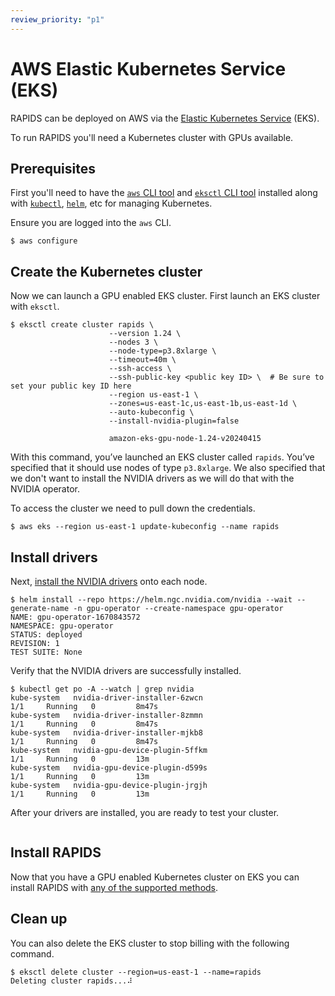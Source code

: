 ```yaml
---
review_priority: "p1"
---
```


# AWS Elastic Kubernetes Service (EKS)

RAPIDS can be deployed on AWS via the [Elastic Kubernetes Service](https://aws.amazon.com/eks/) (EKS).

To run RAPIDS you'll need a Kubernetes cluster with GPUs available.

## Prerequisites

First you'll need to have the [`aws` CLI tool](https://aws.amazon.com/cli/) and [`eksctl` CLI tool](https://docs.aws.amazon.com/eks/latest/userguide/eksctl.html) installed along with [`kubectl`](https://kubernetes.io/docs/tasks/tools/), [`helm`](https://helm.sh/docs/intro/install/), etc for managing Kubernetes.

Ensure you are logged into the `aws` CLI.

```console
$ aws configure
```

## Create the Kubernetes cluster

Now we can launch a GPU enabled EKS cluster. First launch an EKS cluster with `eksctl`.

```console
$ eksctl create cluster rapids \
                      --version 1.24 \
                      --nodes 3 \
                      --node-type=p3.8xlarge \
                      --timeout=40m \
                      --ssh-access \
                      --ssh-public-key <public key ID> \  # Be sure to set your public key ID here
                      --region us-east-1 \
                      --zones=us-east-1c,us-east-1b,us-east-1d \
                      --auto-kubeconfig \
                      --install-nvidia-plugin=false

                      amazon-eks-gpu-node-1.24-v20240415
```

With this command, you’ve launched an EKS cluster called `rapids`. You’ve specified that it should use nodes of type `p3.8xlarge`. We also specified that we don't want to install the NVIDIA drivers as we will do that with the NVIDIA operator.

To access the cluster we need to pull down the credentials.

```console
$ aws eks --region us-east-1 update-kubeconfig --name rapids
```

## Install drivers

Next, [install the NVIDIA drivers](https://docs.nvidia.com/datacenter/cloud-native/gpu-operator/getting-started.html) onto each node.

```console
$ helm install --repo https://helm.ngc.nvidia.com/nvidia --wait --generate-name -n gpu-operator --create-namespace gpu-operator
NAME: gpu-operator-1670843572
NAMESPACE: gpu-operator
STATUS: deployed
REVISION: 1
TEST SUITE: None
```

Verify that the NVIDIA drivers are successfully installed.

```console
$ kubectl get po -A --watch | grep nvidia
kube-system   nvidia-driver-installer-6zwcn                                 1/1     Running   0         8m47s
kube-system   nvidia-driver-installer-8zmmn                                 1/1     Running   0         8m47s
kube-system   nvidia-driver-installer-mjkb8                                 1/1     Running   0         8m47s
kube-system   nvidia-gpu-device-plugin-5ffkm                                1/1     Running   0         13m
kube-system   nvidia-gpu-device-plugin-d599s                                1/1     Running   0         13m
kube-system   nvidia-gpu-device-plugin-jrgjh                                1/1     Running   0         13m
```

After your drivers are installed, you are ready to test your cluster.

```{include} ../../_includes/check-gpu-pod-works.md

```

## Install RAPIDS

Now that you have a GPU enabled Kubernetes cluster on EKS you can install RAPIDS with [any of the supported methods](../../platforms/kubernetes).

## Clean up

You can also delete the EKS cluster to stop billing with the following command.

```console
$ eksctl delete cluster --region=us-east-1 --name=rapids
Deleting cluster rapids...⠼
```

```{relatedexamples}

```
